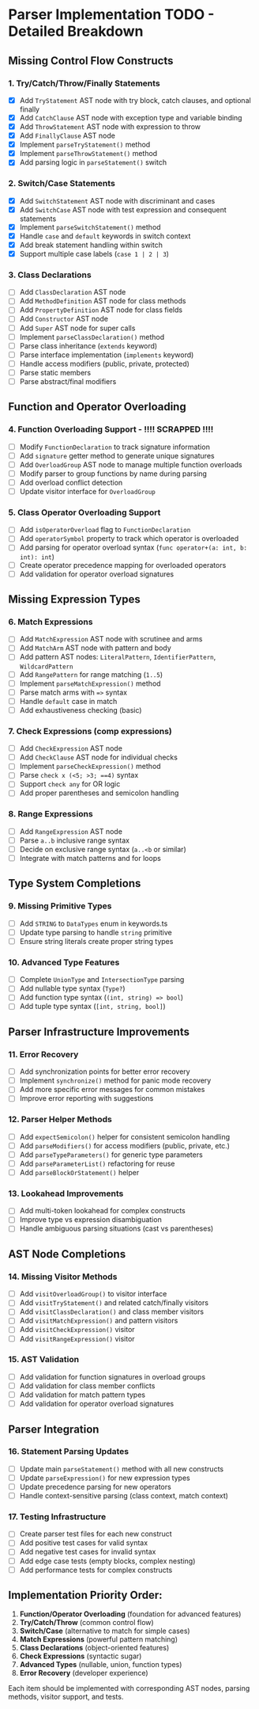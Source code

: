 
# Parser Implementation TODO - Detailed Breakdown

## Missing Control Flow Constructs

### 1. Try/Catch/Throw/Finally Statements
- [x] Add `TryStatement` AST node with try block, catch clauses, and optional finally
- [x] Add `CatchClause` AST node with exception type and variable binding
- [x] Add `ThrowStatement` AST node with expression to throw
- [x] Add `FinallyClause` AST node
- [x] Implement `parseTryStatement()` method
- [x] Implement `parseThrowStatement()` method
- [x] Add parsing logic in `parseStatement()` switch

### 2. Switch/Case Statements  
- [x] Add `SwitchStatement` AST node with discriminant and cases
- [x] Add `SwitchCase` AST node with test expression and consequent statements
- [x] Implement `parseSwitchStatement()` method
- [x] Handle `case` and `default` keywords in switch context
- [x] Add break statement handling within switch
- [x] Support multiple case labels (`case 1 | 2 | 3`)

### 3. Class Declarations
- [ ] Add `ClassDeclaration` AST node
- [ ] Add `MethodDefinition` AST node for class methods
- [ ] Add `PropertyDefinition` AST node for class fields
- [ ] Add `Constructor` AST node
- [ ] Add `Super` AST node for super calls
- [ ] Implement `parseClassDeclaration()` method
- [ ] Parse class inheritance (`extends` keyword)
- [ ] Parse interface implementation (`implements` keyword)
- [ ] Handle access modifiers (public, private, protected)
- [ ] Parse static members
- [ ] Parse abstract/final modifiers

## Function and Operator Overloading

### 4. Function Overloading Support - !!!! SCRAPPED !!!! 
- [ ] Modify `FunctionDeclaration` to track signature information
- [ ] Add `signature` getter method to generate unique signatures
- [ ] Add `OverloadGroup` AST node to manage multiple function overloads
- [ ] Modify parser to group functions by name during parsing
- [ ] Add overload conflict detection
- [ ] Update visitor interface for `OverloadGroup`

### 5. Class Operator Overloading Support
- [ ] Add `isOperatorOverload` flag to `FunctionDeclaration`
- [ ] Add `operatorSymbol` property to track which operator is overloaded
- [ ] Add parsing for operator overload syntax (`func operator+(a: int, b: int): int`)
- [ ] Create operator precedence mapping for overloaded operators
- [ ] Add validation for operator overload signatures

## Missing Expression Types

### 6. Match Expressions
- [ ] Add `MatchExpression` AST node with scrutinee and arms
- [ ] Add `MatchArm` AST node with pattern and body
- [ ] Add pattern AST nodes: `LiteralPattern`, `IdentifierPattern`, `WildcardPattern`
- [ ] Add `RangePattern` for range matching (`1..5`)
- [ ] Implement `parseMatchExpression()` method
- [ ] Parse match arms with `=>` syntax
- [ ] Handle `default` case in match
- [ ] Add exhaustiveness checking (basic)

### 7. Check Expressions (comp expressions)
- [ ] Add `CheckExpression` AST node
- [ ] Add `CheckClause` AST node for individual checks
- [ ] Implement `parseCheckExpression()` method
- [ ] Parse `check x (<5; >3; ==4)` syntax
- [ ] Support `check any` for OR logic
- [ ] Add proper parentheses and semicolon handling

### 8. Range Expressions
- [ ] Add `RangeExpression` AST node
- [ ] Parse `a..b` inclusive range syntax
- [ ] Decide on exclusive range syntax (`a..<b` or similar)
- [ ] Integrate with match patterns and for loops

## Type System Completions

### 9. Missing Primitive Types
- [ ] Add `STRING` to `DataTypes` enum in keywords.ts
- [ ] Update type parsing to handle `string` primitive
- [ ] Ensure string literals create proper string types

### 10. Advanced Type Features
- [ ] Complete `UnionType` and `IntersectionType` parsing
- [ ] Add nullable type syntax (`Type?`)
- [ ] Add function type syntax (`(int, string) => bool`)
- [ ] Add tuple type syntax (`[int, string, bool]`)

## Parser Infrastructure Improvements

### 11. Error Recovery
- [ ] Add synchronization points for better error recovery
- [ ] Implement `synchronize()` method for panic mode recovery
- [ ] Add more specific error messages for common mistakes
- [ ] Improve error reporting with suggestions

### 12. Parser Helper Methods
- [ ] Add `expectSemicolon()` helper for consistent semicolon handling
- [ ] Add `parseModifiers()` for access modifiers (public, private, etc.)
- [ ] Add `parseTypeParameters()` for generic type parameters
- [ ] Add `parseParameterList()` refactoring for reuse
- [ ] Add `parseBlockOrStatement()` helper

### 13. Lookahead Improvements
- [ ] Add multi-token lookahead for complex constructs
- [ ] Improve type vs expression disambiguation
- [ ] Handle ambiguous parsing situations (cast vs parentheses)

## AST Node Completions

### 14. Missing Visitor Methods
- [ ] Add `visitOverloadGroup()` to visitor interface
- [ ] Add `visitTryStatement()` and related catch/finally visitors
- [ ] Add `visitClassDeclaration()` and class member visitors
- [ ] Add `visitMatchExpression()` and pattern visitors
- [ ] Add `visitCheckExpression()` visitor
- [ ] Add `visitRangeExpression()` visitor

### 15. AST Validation
- [ ] Add validation for function signatures in overload groups
- [ ] Add validation for class member conflicts
- [ ] Add validation for match pattern types
- [ ] Add validation for operator overload signatures

## Parser Integration

### 16. Statement Parsing Updates
- [ ] Update main `parseStatement()` method with all new constructs
- [ ] Update `parseExpression()` for new expression types
- [ ] Update precedence parsing for new operators
- [ ] Handle context-sensitive parsing (class context, match context)

### 17. Testing Infrastructure
- [ ] Create parser test files for each new construct
- [ ] Add positive test cases for valid syntax
- [ ] Add negative test cases for invalid syntax
- [ ] Add edge case tests (empty blocks, complex nesting)
- [ ] Add performance tests for complex constructs

## Implementation Priority Order:
1. **Function/Operator Overloading** (foundation for advanced features)
2. **Try/Catch/Throw** (common control flow)
3. **Switch/Case** (alternative to match for simple cases)
4. **Match Expressions** (powerful pattern matching)
5. **Class Declarations** (object-oriented features)
6. **Check Expressions** (syntactic sugar)
7. **Advanced Types** (nullable, union, function types)
8. **Error Recovery** (developer experience)

Each item should be implemented with corresponding AST nodes, parsing methods, visitor support, and tests.
